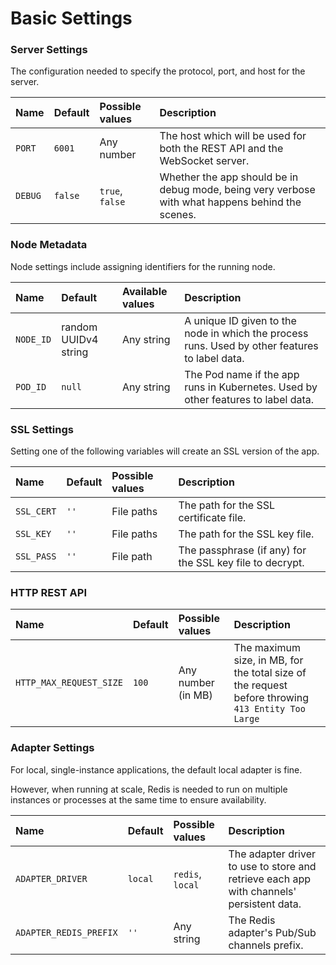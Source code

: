 # Basic Settings

### Server Settings

The configuration needed to specify the protocol, port, and host for the server.

| Name | Default | Possible values | Description |
| :--- | :--- | :--- | :--- |
| `PORT` | `6001` | Any number | The host which will be used for both the REST API and the WebSocket server. |
| `DEBUG` | `false` | `true`, `false` | Whether the app should be in debug mode, being very verbose with what happens behind the scenes. |

### Node Metadata

Node settings include assigning identifiers for the running node.

| Name | Default | Available values | Description |
| :--- | :--- | :--- | :--- |
| `NODE_ID` | random UUIDv4 string | Any string | A unique ID given to the node in which the process runs. Used by other features to label data. |
| `POD_ID` | `null` | Any string | The Pod name if the app runs in Kubernetes. Used by other features to label data. |

### SSL Settings

Setting one of the following variables will create an SSL version of the app.

| Name | Default | Possible values | Description |
| :--- | :--- | :--- | :--- |
| `SSL_CERT` | `''` | File paths | The path for the SSL certificate file. |
| `SSL_KEY` | `''` | File paths | The path for the SSL key file. |
| `SSL_PASS` | `''` | File path | The passphrase \(if any\) for the SSL key file to decrypt. |

### HTTP REST API

| Name | Default | Possible values | Description |
| :--- | :--- | :--- | :--- |
| `HTTP_MAX_REQUEST_SIZE` | `100` | Any number \(in MB\) |  The maximum size, in MB, for the total size of the request before throwing `413 Entity Too Large` |

### Adapter Settings

For local, single-instance applications, the default local adapter is fine.

However, when running at scale, Redis is needed to run on multiple instances or processes at the same time to ensure availability.

| Name | Default | Possible values | Description |
| :--- | :--- | :--- | :--- |
| `ADAPTER_DRIVER` | `local` | `redis`, `local` | The adapter driver to use to store and retrieve each app with channels' persistent data. |
| `ADAPTER_REDIS_PREFIX` | `''` | Any string | The Redis adapter's Pub/Sub channels prefix. |




